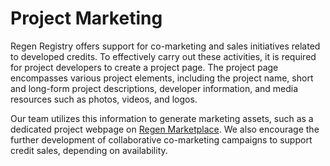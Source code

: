 # Project Marketing

Regen Registry offers support for co-marketing and sales initiatives related to developed credits. To effectively carry out these activities, it is required for project developers to create a project page. The project page encompasses various project elements, including the project name, short and long-form project descriptions, developer information, and media resources such as photos, videos, and logos.&#x20;

Our team utilizes this information to generate marketing assets, such as a dedicated project webpage on [Regen Marketplace](https://app.regen.network). We also encourage the further development of collaborative co-marketing campaigns to support credit sales, depending on availability.&#x20;

